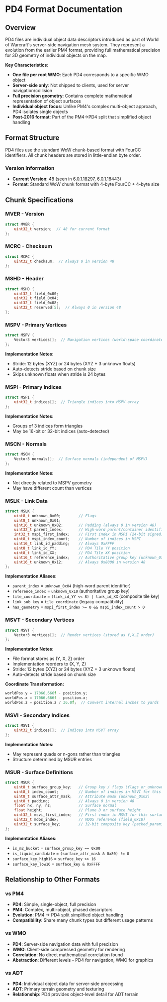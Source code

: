 # PD4 Format Documentation

## Overview

PD4 files are individual object data descriptors introduced as part of World of Warcraft's server-side navigation mesh system. They represent a evolution from the earlier PM4 format, providing full mathematical precision for 3D geometry of individual objects on the map.

**Key Characteristics:**
- **One file per root WMO**: Each PD4 corresponds to a specific WMO object
- **Server-side only**: Not shipped to clients, used for server navigation/collision
- **Full precision geometry**: Contains complete mathematical representation of object surfaces
- **Individual object focus**: Unlike PM4's complex multi-object approach, PD4 isolates single objects
- **Post-2016 format**: Part of the PM4→PD4 split that simplified object handling

## Format Structure

PD4 files use the standard WoW chunk-based format with FourCC identifiers. All chunk headers are stored in little-endian byte order.

### Version Information
- **Current Version**: 48 (seen in 6.0.1.18297, 6.0.1.18443)
- **Format**: Standard WoW chunk format with 4-byte FourCC + 4-byte size

## Chunk Specifications

### MVER - Version
```c
struct MVER {
    uint32_t version;  // 48 for current format
};
```

### MCRC - Checksum
```c
struct MCRC {
    uint32_t checksum;  // Always 0 in version 48
};
```

### MSHD - Header
```c
struct MSHD {
    uint32_t field_0x00;
    uint32_t field_0x04;
    uint32_t field_0x08;
    uint32_t reserved[5];  // Always 0 in version 48
};
```

### MSPV - Primary Vertices
```c
struct MSPV {
    Vector3 vertices[];  // Navigation vertices (world-space coordinates)
};
```
**Implementation Notes:**
- Stride: 12 bytes (XYZ) or 24 bytes (XYZ + 3 unknown floats)
- Auto-detects stride based on chunk size
- Skips unknown floats when stride is 24 bytes

### MSPI - Primary Indices
```c
struct MSPI {
    uint32_t indices[];  // Triangle indices into MSPV array
};
```
**Implementation Notes:**
- Groups of 3 indices form triangles
- May be 16-bit or 32-bit indices (auto-detected)

### MSCN - Normals
```c
struct MSCN {
    Vector3 normals[];  // Surface normals (independent of MSPV)
};
```
**Implementation Notes:**
- Not directly related to MSPV geometry
- May have different count than vertices

### MSLK - Link Data
```c
struct MSLK {
    uint8_t unknown_0x00;        // Flags
    uint8_t unknown_0x01;
    uint16_t unknown_0x02;       // Padding (always 0 in version 48)
    uint32_t parent_index;       // High-word parent/container identifier (unknown_0x04)
    int32_t mspi_first_index;    // First index in MSPI (24-bit signed, -1 if none)
    uint8_t mspi_index_count;    // Number of indices in MSPI
    uint16_t link_id_padding;    // Always 0xFFFF
    uint8_t link_id_YY;          // PD4 Tile YY position
    uint8_t link_id_XX;          // PD4 Tile XX position
    uint16_t reference_index;    // Authoritative group key (unknown_0x10)
    uint16_t unknown_0x12;       // Always 0x8000 in version 48
};
```
**Implementation Aliases:**
- `parent_index` = `unknown_0x04` (high-word parent identifier)
- `reference_index` = `unknown_0x10` (authoritative group key)
- `tile_coordinate` = `(link_id_YY << 8) | link_id_XX` (composite tile key)
- `link_sub_key` = `tile_coordinate` (legacy compatibility)
- `has_geometry` = `mspi_first_index >= 0 && mspi_index_count > 0`

### MSVT - Secondary Vertices
```c
struct MSVT {
    Vector3 vertices[];  // Render vertices (stored as Y,X,Z order)
};
```
**Implementation Notes:**
- File format stores as (Y, X, Z) order
- Implementation reorders to (X, Y, Z)
- Stride: 12 bytes (XYZ) or 24 bytes (XYZ + 3 unknown floats)
- Auto-detects stride based on chunk size

**Coordinate Transformation:**
```c
worldPos.y = 17066.666f - position.y;
worldPos.x = 17066.666f - position.x;
worldPos.z = position.z / 36.0f;  // Convert internal inches to yards
```

### MSVI - Secondary Indices
```c
struct MSVI {
    uint32_t indices[];  // Indices into MSVT array
};
```
**Implementation Notes:**
- May represent quads or n-gons rather than triangles
- Structure determined by MSUR entries

### MSUR - Surface Definitions
```c
struct MSUR {
    uint8_t surface_group_key;   // Group key / flags (flags_or_unknown_0x00)
    uint8_t index_count;         // Number of indices in MSVI for this surface
    uint8_t surface_attr_mask;   // Attribute mask (unknown_0x02)
    uint8_t padding;             // Always 0 in version 48
    float nx, ny, nz;            // Surface normal
    float height;                // Plane D or surface height
    uint32_t msvi_first_index;   // First index in MSVI for this surface
    uint32_t mdos_index;         // MDOS reference (field_0x18)
    uint32_t surface_key;        // 32-bit composite key (packed_params)
};
```
**Implementation Aliases:**
- `is_m2_bucket` = `surface_group_key == 0x00`
- `is_liquid_candidate` = `(surface_attr_mask & 0x80) != 0`
- `surface_key_high16` = `surface_key >> 16`
- `surface_key_low16` = `surface_key & 0xFFFF`

## Relationship to Other Formats

### vs PM4
- **PD4**: Simple, single-object, full precision
- **PM4**: Complex, multi-object, phased descriptors
- **Evolution**: PM4 → PD4 split simplified object handling
- **Compatibility**: Share many chunk types but different usage patterns

### vs WMO
- **PD4**: Server-side navigation data with full precision
- **WMO**: Client-side compressed geometry for rendering
- **Correlation**: No direct mathematical correlation found
- **Abstraction**: Different levels - PD4 for navigation, WMO for graphics

### vs ADT
- **PD4**: Individual object data for server-side processing
- **ADT**: Primary terrain geometry and texturing
- **Relationship**: PD4 provides object-level detail for ADT terrain


